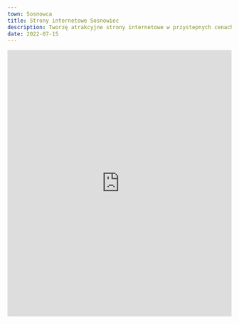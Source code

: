 ```yaml
---
town: Sosnowca
title: Strony internetowe Sosnowiec
description: Tworzę atrakcyjne strony internetowe w przystepnych cenach dla firm z Sosnowca. Zadzwoń do mnie +48 788 660 190
date: 2022-07-15
---
```


<iframe src="https://www.google.com/maps/embed?pb=!1m18!1m12!1m3!1d81603.0496308829!2d19.112476012772987!3d50.27147914509691!2m3!1f0!2f0!3f0!3m2!1i1024!2i768!4f13.1!3m3!1m2!1s0x4716da99feda4b29%3A0xcb6c2aa12b6507db!2sSosnowiec!5e0!3m2!1spl!2spl!4v1682842076354!5m2!1spl!2spl" width="100%" height="600" style="border:0;" allowfullscreen="" loading="lazy" referrerpolicy="no-referrer-when-downgrade"></iframe>
